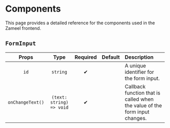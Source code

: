 # Components

This page provides a detailed reference for the components used in the Zameel frontend.

## `FormInput`

|      Props       |           Type           | Required | Default | Description                                                                |
| :--------------: | :----------------------: | :------: | :-----: | :------------------------------------------------------------------------- |
|       `id`       |         `string`         |    ✔    |         | A unique identifier for the form input.                                    |
| `onChangeText()` | `(text: string) => void` |    ✔    |         | Callback function that is called when the value of the form input changes. |
